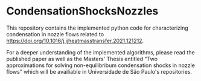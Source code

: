 # CondensationShocksNozzles
This repository contains the implemented python code for characterizing condensation in nozzle flows related to https://doi.org/10.1016/j.ijheatmasstransfer.2021.121212.

For a deeper understanding of the implemented algorithms, please read the published paper as well as the Masters' Thesis entitled "Two approximations for solving non-equilibribum condensation shocks in nozzle flows" which will be availiable in Universidade de São Paulo's repositories.
